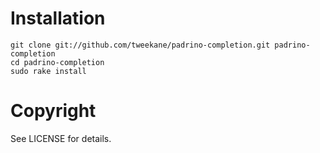 # Installation
    git clone git://github.com/tweekane/padrino-completion.git padrino-completion
    cd padrino-completion
    sudo rake install
# Copyright
See LICENSE for details.

